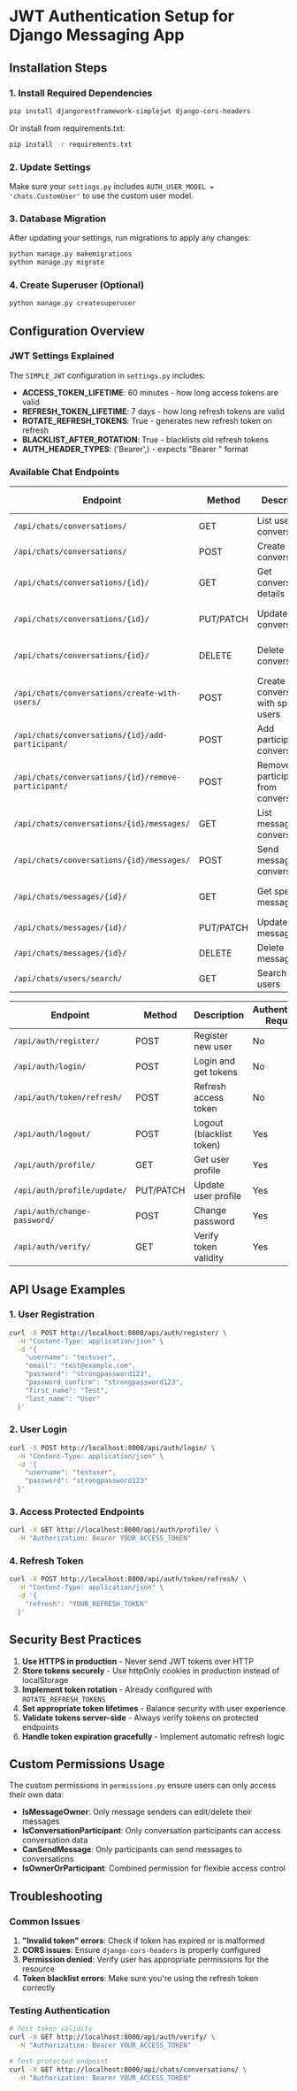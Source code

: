 # JWT Authentication Setup for Django Messaging App

## Installation Steps

### 1. Install Required Dependencies

```bash
pip install djangorestframework-simplejwt django-cors-headers
```

Or install from requirements.txt:
```bash
pip install -r requirements.txt
```

### 2. Update Settings

Make sure your `settings.py` includes `AUTH_USER_MODEL = 'chats.CustomUser'` to use the custom user model.

### 3. Database Migration

After updating your settings, run migrations to apply any changes:

```bash
python manage.py makemigrations
python manage.py migrate
```

### 4. Create Superuser (Optional)

```bash
python manage.py createsuperuser
```

## Configuration Overview

### JWT Settings Explained

The `SIMPLE_JWT` configuration in `settings.py` includes:

- **ACCESS_TOKEN_LIFETIME**: 60 minutes - how long access tokens are valid
- **REFRESH_TOKEN_LIFETIME**: 7 days - how long refresh tokens are valid  
- **ROTATE_REFRESH_TOKENS**: True - generates new refresh token on refresh
- **BLACKLIST_AFTER_ROTATION**: True - blacklists old refresh tokens
- **AUTH_HEADER_TYPES**: ('Bearer',) - expects "Bearer <token>" format

### Available Chat Endpoints

| Endpoint | Method | Description | Authentication Required |
|----------|--------|-------------|------------------------|
| `/api/chats/conversations/` | GET | List user's conversations | Yes |
| `/api/chats/conversations/` | POST | Create new conversation | Yes |
| `/api/chats/conversations/{id}/` | GET | Get conversation details | Yes (participant only) |
| `/api/chats/conversations/{id}/` | PUT/PATCH | Update conversation | Yes (participant only) |
| `/api/chats/conversations/{id}/` | DELETE | Delete conversation | Yes (participant only) |
| `/api/chats/conversations/create-with-users/` | POST | Create conversation with specific users | Yes |
| `/api/chats/conversations/{id}/add-participant/` | POST | Add participant to conversation | Yes (participant only) |
| `/api/chats/conversations/{id}/remove-participant/` | POST | Remove participant from conversation | Yes (participant only) |
| `/api/chats/conversations/{id}/messages/` | GET | List messages in conversation | Yes (participant only) |
| `/api/chats/conversations/{id}/messages/` | POST | Send message to conversation | Yes (participant only) |
| `/api/chats/messages/{id}/` | GET | Get specific message | Yes (participant only) |
| `/api/chats/messages/{id}/` | PUT/PATCH | Update message | Yes (sender only) |
| `/api/chats/messages/{id}/` | DELETE | Delete message | Yes (sender only) |
| `/api/chats/users/search/` | GET | Search for users | Yes |

| Endpoint | Method | Description | Authentication Required |
|----------|--------|-------------|------------------------|
| `/api/auth/register/` | POST | Register new user | No |
| `/api/auth/login/` | POST | Login and get tokens | No |
| `/api/auth/token/refresh/` | POST | Refresh access token | No |
| `/api/auth/logout/` | POST | Logout (blacklist token) | Yes |
| `/api/auth/profile/` | GET | Get user profile | Yes |
| `/api/auth/profile/update/` | PUT/PATCH | Update user profile | Yes |
| `/api/auth/change-password/` | POST | Change password | Yes |
| `/api/auth/verify/` | GET | Verify token validity | Yes |

## API Usage Examples

### 1. User Registration

```bash
curl -X POST http://localhost:8000/api/auth/register/ \
  -H "Content-Type: application/json" \
  -d '{
    "username": "testuser",
    "email": "test@example.com",
    "password": "strongpassword123",
    "password_confirm": "strongpassword123",
    "first_name": "Test",
    "last_name": "User"
  }'
```

### 2. User Login

```bash
curl -X POST http://localhost:8000/api/auth/login/ \
  -H "Content-Type: application/json" \
  -d '{
    "username": "testuser",
    "password": "strongpassword123"
  }'
```

### 3. Access Protected Endpoints

```bash
curl -X GET http://localhost:8000/api/auth/profile/ \
  -H "Authorization: Bearer YOUR_ACCESS_TOKEN"
```

### 4. Refresh Token

```bash
curl -X POST http://localhost:8000/api/auth/token/refresh/ \
  -H "Content-Type: application/json" \
  -d '{
    "refresh": "YOUR_REFRESH_TOKEN"
  }'
```
## Security Best Practices

1. **Use HTTPS in production** - Never send JWT tokens over HTTP
2. **Store tokens securely** - Use httpOnly cookies in production instead of localStorage
3. **Implement token rotation** - Already configured with `ROTATE_REFRESH_TOKENS`
4. **Set appropriate token lifetimes** - Balance security with user experience
5. **Validate tokens server-side** - Always verify tokens on protected endpoints
6. **Handle token expiration gracefully** - Implement automatic refresh logic

## Custom Permissions Usage

The custom permissions in `permissions.py` ensure users can only access their own data:

- **IsMessageOwner**: Only message senders can edit/delete their messages
- **IsConversationParticipant**: Only conversation participants can access conversation data
- **CanSendMessage**: Only participants can send messages to conversations
- **IsOwnerOrParticipant**: Combined permission for flexible access control

## Troubleshooting

### Common Issues

1. **"Invalid token" errors**: Check if token has expired or is malformed
2. **CORS issues**: Ensure `django-cors-headers` is properly configured
3. **Permission denied**: Verify user has appropriate permissions for the resource
4. **Token blacklist errors**: Make sure you're using the refresh token correctly

### Testing Authentication

```bash
# Test token validity
curl -X GET http://localhost:8000/api/auth/verify/ \
  -H "Authorization: Bearer YOUR_ACCESS_TOKEN"

# Test protected endpoint
curl -X GET http://localhost:8000/api/chats/conversations/ \
  -H "Authorization: Bearer YOUR_ACCESS_TOKEN"
```